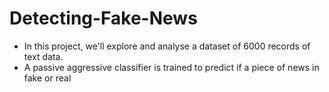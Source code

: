 # Detecting-Fake-News
- In this project, we'll explore and analyse a dataset of 6000 records of text data.
- A passive aggressive classifier is trained to predict if a piece of news in fake or real
